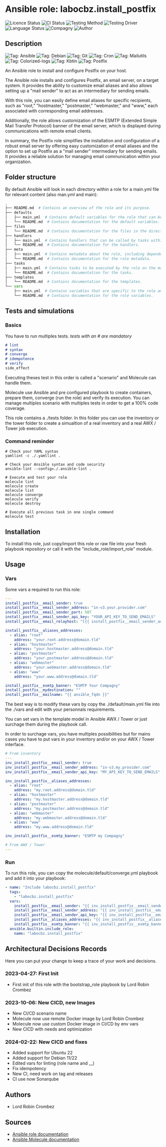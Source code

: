 # Ansible role: labocbz.install_postfix

![Licence Status](https://img.shields.io/badge/licence-MIT-brightgreen)
![CI Status](https://img.shields.io/badge/CI-success-brightgreen)
![Testing Method](https://img.shields.io/badge/Testing%20Method-Ansible%20Molecule-blueviolet)
![Testing Driver](https://img.shields.io/badge/Testing%20Driver-docker-blueviolet)
![Language Status](https://img.shields.io/badge/language-Ansible-red)
![Compagny](https://img.shields.io/badge/Compagny-Labo--CBZ-blue)
![Author](https://img.shields.io/badge/Author-Lord%20Robin%20Cbz-blue)

## Description

![Tag: Ansible](https://img.shields.io/badge/Tech-Ansible-orange)
![Tag: Debian](https://img.shields.io/badge/Tech-Debian-orange)
![Tag: Git](https://img.shields.io/badge/Tech-git-orange)
![Tag: Cron](https://img.shields.io/badge/Tech-Cron-orange)
![Tag: Mailutils](https://img.shields.io/badge/Tech-Mailutils-orange)
![Tag: Colorized-logs](https://img.shields.io/badge/Tech-Colorized--logs-orange)
![Tag: Kbtin](https://img.shields.io/badge/Tech-Kbtin-orange)
![Tag: Postfix](https://img.shields.io/badge/Tech-Postfix-orange)

An Ansible role to install and configure Postfix on your host.

The Ansible role installs and configures Postfix, an email server, on a target system. It provides the ability to customize email aliases and also allows setting up a "mail sender" to act as an intermediary for sending emails.

With this role, you can easily define email aliases for specific recipients, such as "root," "hostmaster," "postmaster," "webmaster," and "www," each associated with corresponding email addresses.

Additionally, the role allows customization of the ESMTP (Extended Simple Mail Transfer Protocol) banner of the email server, which is displayed during communications with remote email clients.

In summary, the Postfix role simplifies the installation and configuration of a robust email server by offering easy customization of email aliases and the option to set up Postfix as a "mail sender" intermediary for sending emails. It provides a reliable solution for managing email communication within your organization.

## Folder structure

By default Ansible will look in each directory within a role for a main.yml file for relevant content (also man.yml and main):

```PYTHON
.
├── README.md  # Contains an overview of the role and its purpose.
├── defaults
│   ├── main.yml  # Contains default variables for the role that can be overridden by users.
│   └── README.md  # Contains documentation for the default variables.
├── files
│   └── README.md  # Contains documentation for the files in the directory.
├── handlers
│   ├── main.yml  # Contains handlers that can be called by tasks within the role.
│   └── README.md  # Contains documentation for the handlers.
├── meta
│   ├── main.yml  # Contains metadata about the role, including dependencies and supported platforms.
│   └── README.md  # Contains documentation for the role metadata.
├── tasks
│   ├── main.yml  # Contains tasks to be executed by the role on the managed nodes.
│   └── README.md  # Contains documentation for the tasks.
├── templates
│   └── README.md  # Contains documentation for the templates.
└── vars
    ├── main.yml  # Contains variables that are specific to the role and are not meant to be overridden.
    └── README.md  # Contains documentation for the role variables.
```

## Tests and simulations

### Basics

You have to run multiples tests. *tests with an # are mandatory*

```MARKDOWN
# lint
# syntax
# converge
# idempotence
# verify
side_effect
```

Executing theses test in this order is called a "scenario" and Molecule can handle them.

Molecule use Ansible and pre configured playbook to create containers, prepare them, converge (run the role) and verify its execution.
You can manage multiples scenario with multiples tests in order to get a 100% code coverage.

This role contains a ./tests folder. In this folder you can use the inventory or the tower folder to create a simualtion of a real inventory and a real AWX / Tower job execution.

### Command reminder

```SHELL
# Check your YAML syntax
yamllint -c ./.yamllint .

# Check your Ansible syntax and code security
ansible-lint --config=./.ansible-lint .

# Execute and test your role
molecule lint
molecule create
molecule list
molecule converge
molecule verify
molecule destroy

# Execute all previous task in one single command
molecule test
```

## Installation

To install this role, just copy/import this role or raw file into your fresh playbook repository or call it with the "include_role/import_role" module.

## Usage

### Vars

Some vars a required to run this role:

```YAML
---
install_postfix__email_sender: true
install_postfix__email_sender_address: "in-v3.your.provider.com"
install_postfix__email_sender_port: 587
install_postfix__email_sender_api_key: "YOUR_API_KEY_TO_SEND_EMAILS"
install_postfix__email_relayhost: "[{{ install_postfix__email_sender_address }}]:{{ install_postfix__email_sender_port }}"

install_postfix__aliases_addresses:
  - alias: "root"
    address: "your.root.address@domain.tld"
  - alias: "hostmaster"
    address: "your.hostmaster.address@domain.tld"
  - alias: "postmaster"
    address: "your.postmaster.address@domain.tld"
  - alias: "webmaster"
    address: "your.webmaster.address@domain.tld"
  - alias: "www"
    address: "your.www.address@domain.tld"

install_postfix__esmtp_banner: "ESMTP Your Compagny"
install_postfix__mydestination: ""
install_postfix__mailname: "{{ ansible_fqdn }}"

```

The best way is to modify these vars by copy the ./default/main.yml file into the ./vars and edit with your personnals requirements.

You can set vars in the template model in Ansible AWX / Tower or just surchage them during the playbook call.

In order to surchage vars, you have multiples possibilities but for mains cases you have to put vars in your inventory and/or on your AWX / Tower interface.

```YAML
# From inventory
---
inv_install_postfix__email_sender: true
inv_install_postfix__email_sender_address: "in-v3.my.provider.com"
inv_install_postfix__email_sender_api_key: "MY_API_KEY_TO_SEND_EMAILS"

inv_install_postfix__aliases_addresses:
  - alias: "root"
    address: "my.root.address@domain.tld"
  - alias: "hostmaster"
    address: "my.hostmaster.address@domain.tld"
  - alias: "postmaster"
    address: "my.postmaster.address@domain.tld"
  - alias: "webmaster"
    address: "my.webmaster.address@domain.tld"
  - alias: "www"
    address: "my.www.address@domain.tld"

inv_install_postfix__esmtp_banner: "ESMTP my Compagny"

```

```YAML
# From AWX / Tower
---

```

### Run

To run this role, you can copy the molecule/default/converge.yml playbook and add it into your playbook:

```YAML
- name: "Include labocbz.install_postfix"
  tags:
    - "labocbz.install_postfix"
  vars:
    install_postfix__email_sender: "{{ inv_install_postfix__email_sender }}"
    install_postfix__email_sender_address: "{{ inv_install_postfix__email_sender_address }}"
    install_postfix__email_sender_api_key: "{{ inv_install_postfix__email_sender_api_key }}"
    install_postfix__aliases_addresses: "{{ inv_install_postfix__aliases_addresses }}"
    install_postfix__esmtp_banner: "{{ inv_install_postfix__esmtp_banner }}"
  ansible.builtin.include_role:
    name: "labocbz.install_postfix"
```

## Architectural Decisions Records

Here you can put your change to keep a trace of your work and decisions.

### 2023-04-27: First Init

* First init of this role with the bootstrap_role playbook by Lord Robin Crombez

### 2023-10-06: New CICD, new Images

* New CI/CD scenario name
* Molecule now use remote Docker image by Lord Robin Crombez
* Molecule now use custom Docker image in CI/CD by env vars
* New CICD with needs and optimization

### 2024-02-22: New CICD and fixes

* Added support for Ubuntu 22
* Added support for Debian 11/22
* Edited vars for linting (role name and __)
* Fix idempotency
* New CI, need work on tag and releases
* CI use now Sonarqube

## Authors

* Lord Robin Crombez

## Sources

* [Ansible role documentation](https://docs.ansible.com/ansible/latest/playbook_guide/playbooks_reuse_roles.html)
* [Ansible Molecule documentation](https://molecule.readthedocs.io/)
